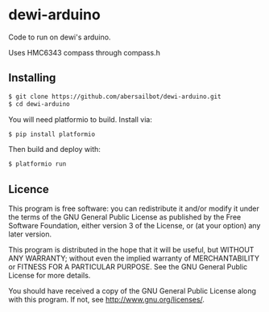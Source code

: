 dewi-arduino
=============

Code to run on dewi's arduino.

Uses HMC6343 compass through compass.h

Installing
----------

```bash
$ git clone https://github.com/abersailbot/dewi-arduino.git
$ cd dewi-arduino
```

You will need platformio to build. Install via:

```bash
$ pip install platformio
```

Then build and deploy with:

```bash
$ platformio run
```

Licence
-------

This program is free software: you can redistribute it and/or modify it under
the terms of the GNU General Public License as published by the Free Software
Foundation, either version 3 of the License, or (at your option) any later
version.

This program is distributed in the hope that it will be useful, but WITHOUT ANY
WARRANTY; without even the implied warranty of MERCHANTABILITY or FITNESS FOR A
PARTICULAR PURPOSE.  See the GNU General Public License for more details.

You should have received a copy of the GNU General Public License along with
this program.  If not, see <http://www.gnu.org/licenses/>.
